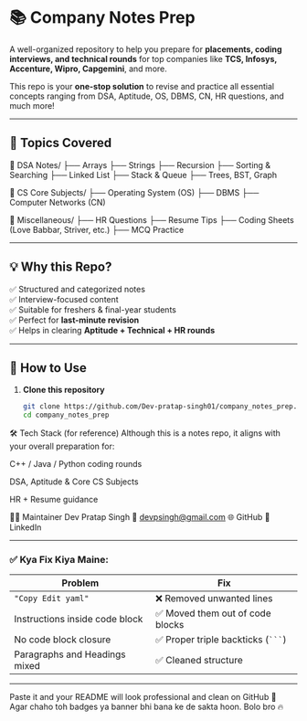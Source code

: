 # 📚 Company Notes Prep

A well-organized repository to help you prepare for **placements, coding interviews, and technical rounds** for top companies like **TCS, Infosys, Accenture, Wipro, Capgemini**, and more.

This repo is your **one-stop solution** to revise and practice all essential concepts ranging from DSA, Aptitude, OS, DBMS, CN, HR questions, and much more!

---

## 🧠 Topics Covered


📁 DSA Notes/
├── Arrays
├── Strings
├── Recursion
├── Sorting & Searching
├── Linked List
├── Stack & Queue
├── Trees, BST, Graph


📁 CS Core Subjects/
├── Operating System (OS)
├── DBMS
├── Computer Networks (CN)


📁 Miscellaneous/
├── HR Questions
├── Resume Tips
├── Coding Sheets (Love Babbar, Striver, etc.)
├── MCQ Practice



---

## 💡 Why this Repo?

✅ Structured and categorized notes  
✅ Interview-focused content  
✅ Suitable for freshers & final-year students  
✅ Perfect for **last-minute revision**  
✅ Helps in clearing **Aptitude + Technical + HR rounds**

---

## 🚀 How to Use

1. **Clone this repository**  
   ```bash
   git clone https://github.com/Dev-pratap-singh01/company_notes_prep.git
   cd company_notes_prep


🛠 Tech Stack (for reference)
Although this is a notes repo, it aligns with your overall preparation for:

C++ / Java / Python coding rounds

DSA, Aptitude & Core CS Subjects

HR + Resume guidance

👨‍💻 Maintainer
Dev Pratap Singh
📧 devpsingh@gmail.com
🌐 GitHub
💼 LinkedIn




---

### ✅ Kya Fix Kiya Maine:

| Problem | Fix |
|--------|-----|
| `"Copy Edit yaml"` | ❌ Removed unwanted lines |
| Instructions inside code block | ✅ Moved them out of code blocks |
| No code block closure | ✅ Proper triple backticks (` ``` `) |
| Paragraphs and Headings mixed | ✅ Cleaned structure |

---

Paste it and your README will look professional and clean on GitHub 🚀  
Agar chaho toh badges ya banner bhi bana ke de sakta hoon. Bolo bro 🔥


